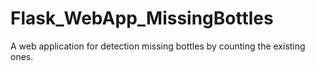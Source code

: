 # Flask_WebApp_MissingBottles
A web application for detection missing bottles by counting the existing ones. 
